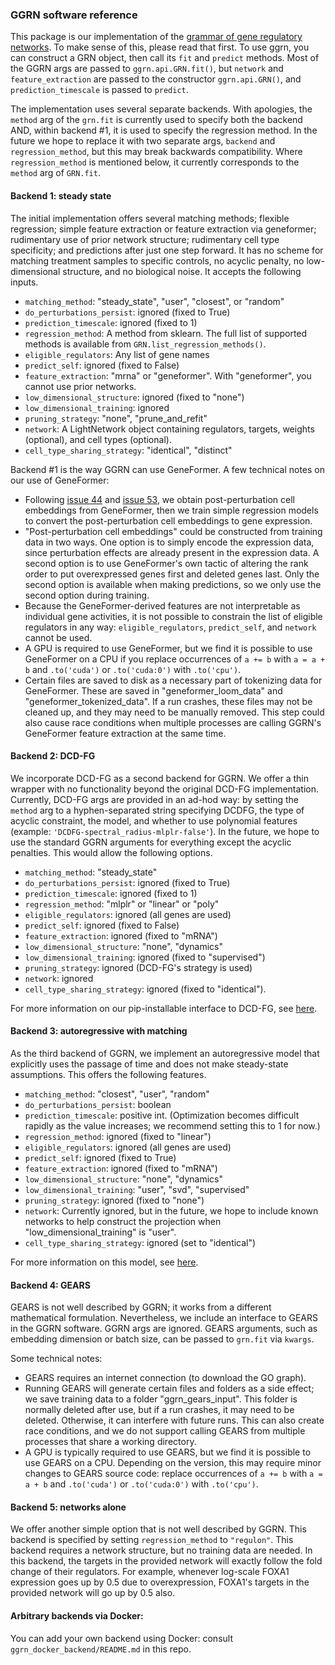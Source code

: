 ### GGRN software reference

This package is our implementation of the [grammar of gene regulatory networks](https://github.com/ekernf01/ggrn/blob/main/docs/GGRN.md). To make sense of this, please read that first. To use ggrn, you can construct a GRN object, then call its `fit` and `predict` methods. Most of the GGRN args are passed to `ggrn.api.GRN.fit()`, but `network` and `feature_extraction` are passed to the constructor `ggrn.api.GRN()`, and `prediction_timescale` is passed to `predict`. 


The implementation uses several separate backends. With apologies, the `method` arg of the `grn.fit` is currently used to specify both the backend AND, within backend #1, it is used to specify the regression method. In the future we hope to replace it with two separate args, `backend` and `regression_method`, but this may break backwards compatibility. Where `regression_method` is mentioned below, it currently corresponds to the `method` arg of `GRN.fit`.

#### Backend 1: steady state 

The initial implementation offers several matching methods; flexible regression; simple feature extraction or feature extraction via geneformer; rudimentary use of prior network structure; rudimentary cell type specificity; and predictions after just one step forward. It has no scheme for matching treatment samples to specific controls, no acyclic penalty, no low-dimensional structure, and no biological noise. It accepts the following inputs.

- `matching_method`: "steady_state", "user", "closest", or "random"
- `do_perturbations_persist`: ignored (fixed to True)
- `prediction_timescale`: ignored (fixed to 1)
- `regression_method`: A method from sklearn. The full list of supported methods is available from `GRN.list_regression_methods()`.
- `eligible_regulators`: Any list of gene names
- `predict_self`: ignored (fixed to False)
- `feature_extraction`: "mrna" or "geneformer". With "geneformer", you cannot use prior networks.
- `low_dimensional_structure`: ignored (fixed to "none")
- `low_dimensional_training`: ignored
- `pruning_strategy`: "none", "prune_and_refit"
- `network`: A LightNetwork object containing regulators, targets, weights (optional), and cell types (optional).  
- `cell_type_sharing_strategy`: "identical", "distinct"

Backend #1 is the way GGRN can use GeneFormer. A few technical notes on our use of GeneFormer: 

- Following [issue 44](https://huggingface.co/ctheodoris/Geneformer/discussions/44) and [issue 53](https://huggingface.co/ctheodoris/Geneformer/discussions/53), we obtain post-perturbation cell embeddings from GeneFormer, then we train simple regression models to convert the post-perturbation cell embeddings to gene expression. 
- "Post-perturbation cell embeddings" could be constructed from training data in two ways. One option is to simply encode the expression data, since perturbation effects are already present in the expression data. A second option is to use GeneFormer's own tactic of altering the rank order to put overexpressed genes first and deleted genes last. Only the second option is available when making predictions, so we only use the second option during training.
- Because the GeneFormer-derived features are not interpretable as individual gene activities, it is not possible to constrain the list of eligible regulators in any way: `eligible_regulators`, `predict_self`, and `network` cannot be used.
- A GPU is required to use GeneFormer, but we find it is possible to use GeneFormer on a CPU if you replace occurrences of `a += b` with `a = a + b` and `.to('cuda')` or `.to('cuda:0')` with `.to('cpu')`. 
- Certain files are saved to disk as a necessary part of tokenizing data for GeneFormer. These are saved in "geneformer_loom_data" and "geneformer_tokenized_data". If a run crashes, these files may not be cleaned up, and they may need to be manually removed. This step could also cause race conditions when multiple processes are calling GGRN's GeneFormer feature extraction at the same time. 

#### Backend 2: DCD-FG 

We incorporate DCD-FG as a second backend for GGRN. We offer a thin wrapper with no functionality beyond the original DCD-FG implementation. Currently, DCD-FG args are provided in an ad-hod way: by setting the `method` arg to a hyphen-separated string specifying DCDFG, the type of acyclic constraint, the model, and whether to use polynomial features (example: `'DCDFG-spectral_radius-mlplr-false'`). In the future, we hope to use the standard GGRN arguments for everything except the acyclic penalties. This would allow the following options.

- `matching_method`: "steady_state"
- `do_perturbations_persist`: ignored (fixed to True) 
- `prediction_timescale`: ignored (fixed to 1)
- `regression_method`: "mlplr" or "linear" or "poly"
- `eligible_regulators`: ignored (all genes are used)
- `predict_self`: ignored (fixed to False)
- `feature_extraction`: ignored (fixed to "mRNA")
- `low_dimensional_structure`: "none", "dynamics"
- `low_dimensional_training`: ignored (fixed to "supervised")
- `pruning_strategy`: ignored (DCD-FG's strategy is used)
- `network`: ignored 
- `cell_type_sharing_strategy`: ignored (fixed to "identical").

For more information on our pip-installable interface to DCD-FG, see [here](https://github.com/ekernf01/ggrn_backend2). 

#### Backend 3: autoregressive with matching

As the third backend of GGRN, we implement an autoregressive model that explicitly uses the passage of time and does not make steady-state assumptions. This offers the following features.

- `matching_method`: "closest", "user", "random"
- `do_perturbations_persist`: boolean
- `prediction_timescale`: positive int. (Optimization becomes difficult rapidly as the value increases; we recommend setting this to 1 for now.) 
- `regression_method`: ignored (fixed to "linear")
- `eligible_regulators`: ignored (all genes are used)
- `predict_self`: ignored (fixed to True)
- `feature_extraction`: ignored (fixed to "mRNA")
- `low_dimensional_structure`: "none", "dynamics"
- `low_dimensional_training`: "user", "svd", "supervised"
- `pruning_strategy`: ignored (fixed to "none")
- `network`: Currently ignored, but in the future, we hope to include known networks to help construct the projection when "low_dimensional_training" is "user".
- `cell_type_sharing_strategy`: ignored (set to "identical")

For more information on this model, see [here](http://github.com/ekernf01/ggrn_backend3).

#### Backend 4: GEARS

GEARS is not well described by GGRN; it works from a different mathematical formulation. Nevertheless, we include an interface to GEARS in the GGRN software. GGRN args are ignored. GEARS arguments, such as embedding dimension or batch size, can be passed to `grn.fit` via `kwargs`. 

Some technical notes: 

- GEARS requires an internet connection (to download the GO graph). 
- Running GEARS will generate certain files and folders as a side effect; we save training data to a folder "ggrn_gears_input". This folder is normally deleted after use, but if a run crashes, it may need to be deleted. Otherwise, it can interfere with future runs. This can also create race conditions, and we do not support calling GEARS from multiple processes that share a working directory. 
- A GPU is typically required to use GEARS, but we find it is possible to use GEARS on a CPU. Depending on the version, this may require minor changes to GEARS source code: replace occurrences of `a += b` with `a = a + b` and `.to('cuda')` or `.to('cuda:0')` with `.to('cpu')`. 

#### Backend 5: networks alone

We offer another simple option that is not well described by GGRN. This backend is specified by setting `regression_method` to `"regulon"`. This backend requires a network structure, but no training data are needed. In this backend, the targets in the provided network will exactly follow the fold change of their regulators. For example, whenever log-scale FOXA1 expression goes up by 0.5 due to overexpression, FOXA1's targets in the provided network will go up by 0.5 also. 

#### Arbitrary backends via Docker:

You can add your own backend using Docker: consult `ggrn_docker_backend/README.md` in this repo.
